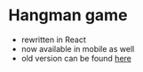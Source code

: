 # Hangman game

- rewritten in React
- now available in mobile as well
- old version can be found [here](https://hangman-game-javohir.netlify.net)
